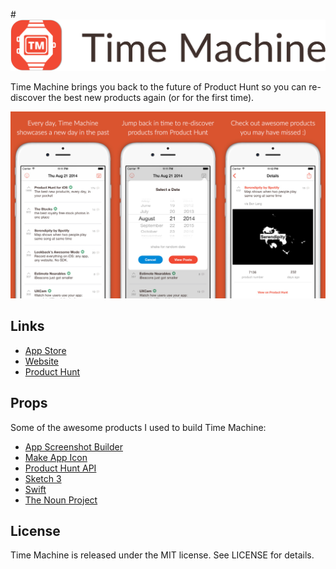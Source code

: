 #![header](header.png)

Time Machine brings you back to the future of Product Hunt so you can re-discover the best new products again (or for the first time).

![screenshots](screenshots.png)

## Links

* [App Store](https://itunes.apple.com/us/app/product-hunt-time-machine/id956311358)
* [Website](http://thomasmeagher.com/TimeMachine/)
* [Product Hunt](http://www.producthunt.com/tech/time-machine)

## Props
Some of the awesome products I used to build Time Machine:

* [App Screenshot Builder](https://launchkit.io/screenshots)
* [Make App Icon](http://makeappicon.com/)
* [Product Hunt API](https://api.producthunt.com/v1/docs)
* [Sketch 3](http://bohemiancoding.com/sketch/)
* [Swift](https://developer.apple.com/swift/)
* [The Noun Project](https://thenounproject.com/)

## License

Time Machine is released under the MIT license. See LICENSE for details.